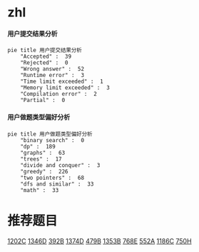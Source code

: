 # zhl

<!-- tabs:start -->



#### **用户提交结果分析**

```mermaid
pie title 用户提交结果分析
    "Accepted" :  39
    "Rejected" :  0
    "Wrong answer" :  52
    "Runtime error" :  3
    "Time limit exceeded" :  1
    "Memory limit exceeded" :  3
    "Compilation error" :  2
    "Partial" :  0
```

#### **用户做题类型偏好分析**

```mermaid
pie title 用户做题类型偏好分析
    "binary search" :  0
    "dp" :  189
    "graphs" :  63
    "trees" :  17
    "divide and conquer" :  3
    "greedy" :  226
    "two pointers" :  68
    "dfs and similar" :  33
    "math" :  33
```



<!-- tabs:end -->
# 推荐题目
[1202C](https://codeforces.com/contest/1202/problem/C)
[1346D](https://codeforces.com/contest/1346/problem/D)
[392B](https://codeforces.com/contest/392/problem/B)
[1374D](https://codeforces.com/contest/1374/problem/D)
[479B](https://codeforces.com/contest/479/problem/B)
[1353B](https://codeforces.com/contest/1353/problem/B)
[768E](https://codeforces.com/contest/768/problem/E)
[552A](https://codeforces.com/contest/552/problem/A)
[1186C](https://codeforces.com/contest/1186/problem/C)
[750H](https://codeforces.com/contest/750/problem/H)
